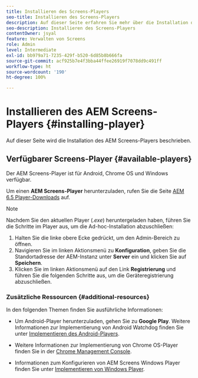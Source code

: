 ```yaml
---
title: Installieren des Screens-Players
seo-title: Installieren des Screens-Players
description: Auf dieser Seite erfahren Sie mehr über die Installation des verfügbaren AEM Screens-Players.
seo-description: Installieren des Screens-Players
contentOwner: jsyal
feature: Verwalten von Screens
role: Admin
level: Intermediate
exl-id: bb979a71-7235-429f-b520-6d85b8b666fa
source-git-commit: acf925b7e4f3bba44ffee26919f7078dd9c491ff
workflow-type: ht
source-wordcount: '190'
ht-degree: 100%

---
```


# Installieren des AEM Screens-Players {#installing-player}

Auf dieser Seite wird die Installation des AEM Screens-Players beschrieben.

## Verfügbarer Screens-Player {#available-players}

Der AEM Screens-Player ist für Android, Chrome OS und Windows verfügbar.

Um einen **AEM Screens-Player** herunterzuladen, rufen Sie die Seite [AEM 6.5 Player-Downloads](https://download.macromedia.com/screens/) auf.

>[!NOTE]
>
>Nachdem Sie den aktuellen Player (*.exe*) heruntergeladen haben, führen Sie die Schritte im Player aus, um die Ad-hoc-Installation abzuschließen:
>
>1. Halten Sie die linke obere Ecke gedrückt, um den Admin-Bereich zu öffnen.
>1. Navigieren Sie im linken Aktionsmenü zu **Konfiguration**, geben Sie die Standortadresse der AEM-Instanz unter **Server** ein und klicken Sie auf **Speichern**.
>1. Klicken Sie im linken Aktionsmenü auf den Link **Registrierung** und führen Sie die folgenden Schritte aus, um die Geräteregistrierung abzuschließen.


### Zusätzliche Ressourcen {#additional-resources}

In den folgenden Themen finden Sie ausführliche Informationen:

* Um Android-Player herunterzuladen, gehen Sie zu **Google Play**. Weitere Informationen zur Implementierung von Android Watchdog finden Sie unter [Implementieren des Android-Players](implementing-android-player.md).

* Weitere Informationen zur Implementierung von Chrome OS-Player finden Sie in der [Chrome Management Console](implementing-chrome-os-player.md).

* Informationen zum Konfigurieren von AEM Screens Windows Player finden Sie unter [Implementieren von Windows Player](implementing-windows-player.md).
